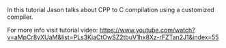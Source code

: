 In this tutorial Jason talks about CPP to C compilation using a customized compiler.

For more info visit tutorial video:
https://www.youtube.com/watch?v=aMpCr8yXUaM&list=PLs3KjaCtOwSZ2tbuV1hx8Xz-rFZTan2J1&index=55

